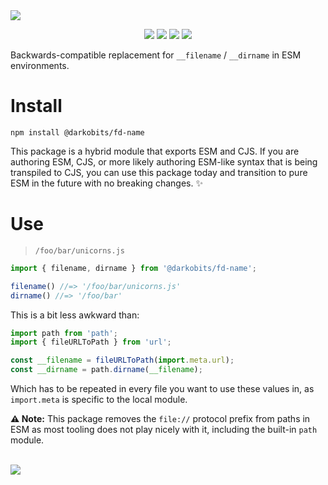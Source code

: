<img src="https://user-images.githubusercontent.com/441546/129864814-5bec7f3f-44a7-4e74-9d40-83ec600da0d4.png" style="max-width: 100%" />
<p align="center">
  <a href="https://www.npmjs.com/package/@darkobits/fd-name"><img src="https://img.shields.io/npm/v/@darkobits/fd-name.svg?style=flat-square&color=398AFB"></a>
  <a href="https://github.com/darkobits/fd-name/actions?query=workflow%3Aci"><img src="https://img.shields.io/github/actions/workflow/status/darkobits/fd-name/ci.yml?style=flat-square"></a>
  <a href="https://depfu.com/github/darkobits/fd-name"><img src="https://img.shields.io/depfu/darkobits/fd-name?style=flat-square"></a>
  <a href="https://conventionalcommits.org"><img src="https://img.shields.io/static/v1?label=commits&message=conventional&style=flat-square&color=398AFB"></a>
</p>

Backwards-compatible replacement for `__filename` / `__dirname` in ESM environments.

# Install

```
npm install @darkobits/fd-name
```

This package is a hybrid module that exports ESM and CJS. If you are authoring ESM, CJS, or more likely
authoring ESM-like syntax that is being transpiled to CJS, you can use this package today and transition
to pure ESM in the future with no breaking changes. ✨

# Use

> `/foo/bar/unicorns.js`

```js
import { filename, dirname } from '@darkobits/fd-name';

filename() //=> '/foo/bar/unicorns.js'
dirname() //=> '/foo/bar'
```

This is a bit less awkward than:

```js
import path from 'path';
import { fileURLToPath } from 'url';

const __filename = fileURLToPath(import.meta.url);
const __dirname = path.dirname(__filename);
```

Which has to be repeated in every file you want to use these values in, as `import.meta` is specific to
the local module.

**⚠️ Note:** This package removes the `file://` protocol prefix from paths in ESM as most tooling does
not play nicely with it, including the built-in `path` module.

<br />
<a href="#top">
  <img src="https://user-images.githubusercontent.com/441546/189774318-67cf3578-f4b4-4dcc-ab5a-c8210fbb6838.png" style="max-width: 100%;">
</a>
